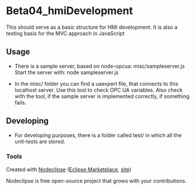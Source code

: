 

# Beta04_hmiDevelopment

This should serve as a basic structure for HMI development. 
It is also a testing basis for the MVC approach in JavaScript

## Usage

* There is a sample server, based on node-opcua: misc/sampleserver.js
Start the server with:
	node sampleserver.js

* In the misc/ folder you can find a uaexpert file, that connects to this localhost server.
Use this tool to check OPC UA variables.
Also check with the tool, if the sample server is implemented correctly, if something fails.

## Developing

* For developing purposes, there is a folder called test/ in which all the unit-tests are stored.

### Tools

Created with [Nodeclipse](https://github.com/Nodeclipse/nodeclipse-1)
 ([Eclipse Marketplace](http://marketplace.eclipse.org/content/nodeclipse), [site](http://www.nodeclipse.org))   

Nodeclipse is free open-source project that grows with your contributions.
